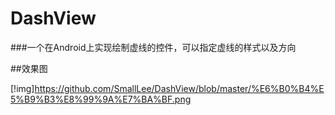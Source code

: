 # DashView

###一个在Android上实现绘制虚线的控件，可以指定虚线的样式以及方向

##效果图

[!img]https://github.com/SmallLee/DashView/blob/master/%E6%B0%B4%E5%B9%B3%E8%99%9A%E7%BA%BF.png



